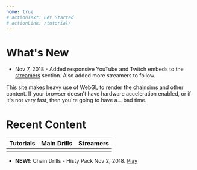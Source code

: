 ```yaml
---
home: true
# actionText: Get Started
# actionLink: /tutorial/
---
```

# What's New
* Nov 7, 2018 - Added responsive YouTube and Twitch embeds to the [streamers](/streamers/) section. Also added more streamers to follow.


<ClientOnly>
<AssetLoader />
This site makes heavy use of WebGL to render the chainsims and other content. If your browser doesn't have hardware acceleration enabled, or if it's not very fast, then you're going to have a... bad time.

# Recent Content
| Tutorials                                  | Main Drills                           | Streamers                                |
|--------------------------------------------|---------------------------------------|------------------------------------------|
| <RecentArticles :path="'/tutorial/'" />    | <RecentArticles :path="'/drills/'" /> | <RecentArticles :path="'/streamers/'" /> |

* **NEW!**: Chain Drills - Histy Pack Nov 2, 2018. [Play](/drills/playermade/histy_nov2/chain1_stairs.md)

</ClientOnly>